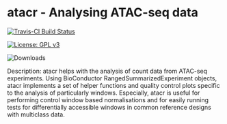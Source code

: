 # atacr - Analysing ATAC-seq data


[![Travis-CI Build Status](https://travis-ci.org/TeamMacLean/atacr.svg?branch=master)](https://travis-ci.org/TeamMacLean/atacr)

[![License: GPL v3](https://img.shields.io/badge/License-GPL%20v3-blue.svg)](http://www.gnu.org/licenses/gpl-3.0)

![Downloads](http://cranlogs-dev.r-pkg.org/badges/grand-total/atacr)

Description: atacr helps with the analysis of count data from ATAC-seq experiments.
Using BioConductor RangedSummarizedExperiment objects, atacr implements a set of helper
functions and quality control plots specific to the analysis of particularly windows.
Especially, atacr is useful for performing control window based normalisations and for
easily running tests for differentially accessible windows in common reference designs with 
multiclass data.
